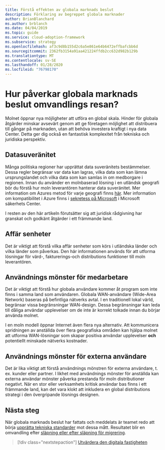 ```yaml
---
title: Förstå effekten av globala marknads beslut
description: Förklaring av begreppet globala marknader
author: BrianBlanchard
ms.author: brblanch
ms.date: 04/04/2019
ms.topic: guide
ms.service: cloud-adoption-framework
ms.subservice: strategy
ms.openlocfilehash: af3c9d8b155d2c6a5e861e64b6472effbafcbb6d
ms.sourcegitcommit: 2362fb3154a91aa421224ffdb2cc632d982b129b
ms.translationtype: MT
ms.contentlocale: sv-SE
ms.lasthandoff: 01/28/2020
ms.locfileid: "76798170"
---
```

<!-- markdownlint-disable MD026 -->

# <a name="how-will-global-market-decisions-affect-the-transformation-journey"></a>Hur påverkar globala marknads beslut omvandlings resan?

Molnet öppnar nya möjligheter att utföra en global skala. Hinder för globala åtgärder minskar avsevärt genom att ge företagen möjlighet att distribuera till gångar på marknaden, utan att behöva investera kraftigt i nya data Center. Detta ger dig också en fantastisk komplexitet från tekniska och juridiska perspektiv.

## <a name="data-sovereignty"></a>Datasuveränitet

Många politiska regioner har upprättat data suveränitets bestämmelser. Dessa regler begränsar var data kan lagras, vilka data som kan lämna ursprungslandet och vilka data som kan samlas in om medborgare i regionen. Innan du använder en molnbaserad lösning i en utländsk geografi bör du förstå hur moln leverantören hanterar data suveränitet. Mer information om Azures metod för varje geografi finns [här](https://azure.microsoft.com/global-infrastructure/geographies). Mer information om kompatibilitet i Azure finns i [sekretess på Microsoft](https://www.microsoft.com/trustcenter/privacy) i Microsoft säkerhets Center.

I resten av den här artikeln förutsätter sig att juridisk rådgivning har granskat och godkänt åtgärder i ett främmande land.

## <a name="business-units"></a>Affär senheter

Det är viktigt att förstå vilka affär senheter som körs i utländska länder och vilka länder som påverkas. Den här informationen används för att utforma lösningar för värd-, fakturerings-och distributions funktioner till moln leverantören.

## <a name="employee-usage-patterns"></a>Användnings mönster för medarbetare

Det är viktigt att förstå hur globala användare kommer åt program som inte finns i samma land som användaren. Globala WAN-användare (Wide-Area Network) baseras på befintliga nätverks avtal. I en traditionell lokal värld, begränsar vissa begränsningar WAN-design. Dessa begränsningar kan leda till dåliga användar upplevelser om de inte är korrekt tolkade innan du börjar använda molnet.

I en moln modell öppnar Internet även flera nya alternativ. Att kommunicera spridningen av anställda över flera geografiska områden kan hjälpa molnet att utforma WAN-lösningar som skapar positiva användar upplevelser **och** potentiellt minskade nätverks kostnader.

## <a name="external-user-usage-patterns"></a>Användnings mönster för externa användare

Det är lika viktigt att förstå användnings mönstren för externa användare, t. ex. kunder eller partner. I likhet med användnings mönster för anställda kan externa användar mönster påverka prestanda för moln distributioner negativt. När en stor eller verksamhets kritisk användar bas finns i ett främmande land, kan det vara klokt att inkludera en global distributions strategi i den övergripande lösnings designen.

## <a name="next-steps"></a>Nästa steg

När globala marknads beslut har fattats och meddelats är teamet redo att börja [upprätta tekniska standarder](../digital-estate/index.md) mot dessa mått.
Resultatet blir en omvandling efter [släpning eller efter släpning för migrering](..//migrate/migration-considerations/prerequisites/technical-complexity.md).

> [!div class="nextstepaction"]
> [Utvärdera den digitala fastigheten](../digital-estate/index.md)
